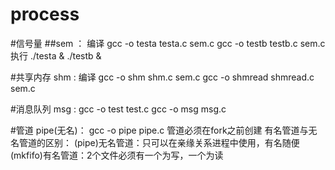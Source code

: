 # process

#信号量
  ##sem ：
  编译 gcc -o testa testa.c sem.c
      gcc -o testb testb.c sem.c 
  执行 ./testa & ./testb &

#共享内存
   shm :
   编译 gcc -o shm shm.c sem.c
       gcc -o shmread shmread.c sem.c
       
#消息队列
   msg :
       gcc -o test test.c
       gcc -o msg msg.c
       
#管道
   pipe(无名)：
        gcc -o pipe pipe.c
        管道必须在fork之前创建
        有名管道与无名管道的区别：
          (pipe)无名管道：只可以在亲缘关系进程中使用，有名随便
          (mkfifo)有名管道：2个文件必须有一个为写，一个为读
